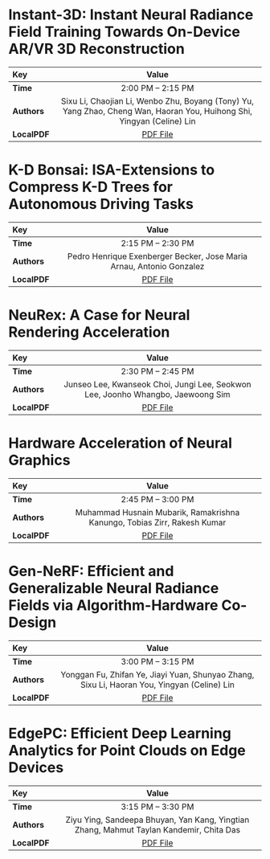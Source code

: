 
# Instant-3D: Instant Neural Radiance Field Training Towards On-Device AR/VR 3D Reconstruction

| Key | Value |
:----- | :----: 
|**Time** | 2:00 PM – 2:15 PM |
|**Authors** | Sixu Li, Chaojian Li, Wenbo Zhu, Boyang (Tony) Yu, Yang Zhao, Cheng Wan, Haoran You, Huihong Shi, Yingyan (Celine) Lin |
|**LocalPDF** | [PDF File](Li%20et%20al.%20-%202023%20-%20Instant-3D%20Instant%20Neural%20Radiance%20Field%20Training.pdf) |









# K-D Bonsai: ISA-Extensions to Compress K-D Trees for Autonomous Driving Tasks

| Key | Value |
:----- | :----: 
|**Time** | 2:15 PM – 2:30 PM |
|**Authors** | Pedro Henrique Exenberger Becker, Jose Maria Arnau, Antonio Gonzalez |
|**LocalPDF** | [PDF File](E.%20Becker%20et%20al.%20-%202023%20-%20K-D%20Bonsai%20ISA-Extensions%20to%20Compress%20K-D%20Trees%20f.pdf) |









# NeuRex: A Case for Neural Rendering Acceleration

| Key | Value |
:----- | :----: 
|**Time** | 2:30 PM – 2:45 PM |
|**Authors** | Junseo Lee, Kwanseok Choi, Jungi Lee, Seokwon Lee, Joonho Whangbo, Jaewoong Sim |
|**LocalPDF** | [PDF File](Lee%20et%20al.%20-%202023%20-%20NeuRex%20A%20Case%20for%20Neural%20Rendering%20Acceleration.pdf) |









# Hardware Acceleration of Neural Graphics

| Key | Value |
:----- | :----: 
|**Time** | 2:45 PM – 3:00 PM |
|**Authors** | Muhammad Husnain Mubarik, Ramakrishna Kanungo, Tobias Zirr, Rakesh Kumar |
|**LocalPDF** | [PDF File](Mubarik%20et%20al.%20-%202023%20-%20Hardware%20Acceleration%20of%20Neural%20Graphics.pdf) |









# Gen-NeRF: Efficient and Generalizable Neural Radiance Fields via Algorithm-Hardware Co-Design

| Key | Value |
:----- | :----: 
|**Time** | 3:00 PM – 3:15 PM |
|**Authors** | Yonggan Fu, Zhifan Ye, Jiayi Yuan, Shunyao Zhang, Sixu Li, Haoran You, Yingyan (Celine) Lin |
|**LocalPDF** | [PDF File](Fu%20et%20al.%20-%202023%20-%20Gen-NeRF%20Efficient%20and%20Generalizable%20Neural%20Radia.pdf) |









# EdgePC: Efficient Deep Learning Analytics for Point Clouds on Edge Devices

| Key | Value |
:----- | :----: 
|**Time** | 3:15 PM – 3:30 PM |
|**Authors** | Ziyu Ying, Sandeepa Bhuyan, Yan Kang, Yingtian Zhang, Mahmut Taylan Kandemir, Chita Das |
|**LocalPDF** | [PDF File](Ying%20et%20al.%20-%202023%20-%20EdgePC%20Efficient%20Deep%20Learning%20Analytics%20for%20Poin.pdf) |








